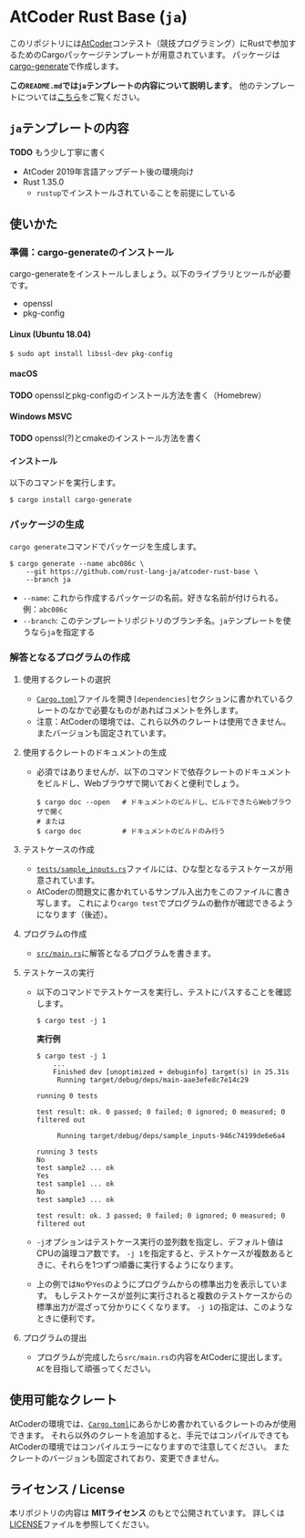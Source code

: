 <!-- -*- coding:utf-8-unix -*- -->

# AtCoder Rust Base (`ja`)

このリポジトリには[AtCoder][atcoder]コンテスト（競技プログラミング）にRustで参加するためのCargoパッケージテンプレートが用意されています。
パッケージは[cargo-generate][cargo-generate-crate]で作成します。

**この`README.md`では`ja`テンプレートの内容について説明します**。
他のテンプレートについては[こちら][list-of-templates]をご覧ください。

[atcoder]: https://atcoder.jp
[cargo-generate-crate]: https://crates.io/crates/cargo-generate
[list-of-templates]: https://github.com/rust-lang-ja/atcoder-rust-base/blob/master/README.md#用意されているテンプレート


## `ja`テンプレートの内容

**TODO** もう少し丁寧に書く

- AtCoder 2019年言語アップデート後の環境向け
- Rust 1.35.0
  - `rustup`でインストールされていることを前提にしている

## 使いかた

### 準備：cargo-generateのインストール

cargo-generateをインストールしましょう。以下のライブラリとツールが必要です。

- openssl
- pkg-config


#### Linux (Ubuntu 18.04)

```console
$ sudo apt install libssl-dev pkg-config
```

#### macOS

**TODO** opensslとpkg-configのインストール方法を書く（Homebrew）


#### Windows MSVC

**TODO** openssl(?)とcmakeのインストール方法を書く


#### インストール

以下のコマンドを実行します。

```
$ cargo install cargo-generate
```


### パッケージの生成

`cargo generate`コマンドでパッケージを生成します。

```console
$ cargo generate --name abc086c \
    --git https://github.com/rust-lang-ja/atcoder-rust-base \
    --branch ja
```

- `--name`: これから作成するパッケージの名前。好きな名前が付けられる。例：`abc086c`
- `--branch`: このテンプレートリポジトリのブランチ名。`ja`テンプレートを使うなら`ja`を指定する


### 解答となるプログラムの作成

1. 使用するクレートの選択
   - [`Cargo.toml`][cargo-toml-file]ファイルを開き`[dependencies]`セクションに書かれているクレートのなかで必要なものがあればコメントを外します。
   - 注意：AtCoderの環境では、これら以外のクレートは使用できません。またバージョンも固定されています。

1. 使用するクレートのドキュメントの生成
   - 必須ではありませんが、以下のコマンドで依存クレートのドキュメントをビルドし、Webブラウザで開いておくと便利でしょう。

      ```console
      $ cargo doc --open   # ドキュメントのビルドし、ビルドできたらWebブラウザで開く
      # または
      $ cargo doc          # ドキュメントのビルドのみ行う
      ```

1. テストケースの作成
   - [`tests/sample_inputs.rs`](./tests/sample_inputs.rs)ファイルには、ひな型となるテストケースが用意されています。
   - AtCoderの問題文に書かれているサンプル入出力をこのファイルに書き写します。
     これにより`cargo test`でプログラムの動作が確認できるようになります（後述）。

1. プログラムの作成
   - [`src/main.rs`](./src/main.rs)に解答となるプログラムを書きます。

1. テストケースの実行
   - 以下のコマンドでテストケースを実行し、テストにパスすることを確認します。

      ```console
      $ cargo test -j 1
      ```

      **実行例**

      ```console
      $ cargo test -j 1
          ...
          Finished dev [unoptimized + debuginfo] target(s) in 25.31s
           Running target/debug/deps/main-aae3efe8c7e14c29

      running 0 tests

      test result: ok. 0 passed; 0 failed; 0 ignored; 0 measured; 0 filtered out

           Running target/debug/deps/sample_inputs-946c74199de6e6a4

      running 3 tests
      No
      test sample2 ... ok
      Yes
      test sample1 ... ok
      No
      test sample3 ... ok

      test result: ok. 3 passed; 0 failed; 0 ignored; 0 measured; 0 filtered out
      ```

   - `-j`オプションはテストケース実行の並列数を指定し、デフォルト値はCPUの論理コア数です。
     `-j 1`を指定すると、テストケースが複数あるときに、それらを1つずつ順番に実行するようになります。
   - 上の例では`No`や`Yes`のようにプログラムからの標準出力を表示しています。
     もしテストケースが並列に実行されると複数のテストケースからの標準出力が混ざって分かりにくくなります。
     `-j 1`の指定は、このようなときに便利です。


1. プログラムの提出
   - プログラムが完成したら`src/main.rs`の内容をAtCoderに提出します。
     `AC`を目指して頑張ってください。

[cargo-toml-file]: ./Cargo.toml


## 使用可能なクレート

AtCoderの環境では、[`Cargo.toml`][cargo-toml-file]にあらかじめ書かれているクレートのみが使用できます。
それら以外のクレートを追加すると、手元ではコンパイルできてもAtCoderの環境ではコンパイルエラーになりますので注意してください。
またクレートのバージョンも固定されており、変更できません。


## ライセンス / License

本リポジトリの内容は **MITライセンス** のもとで公開されています。
詳しくは[LICENSE][license-file]ファイルを参照してください。

[license-file]: ./LICENSE
